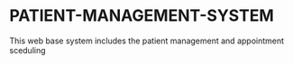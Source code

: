 # PATIENT-MANAGEMENT-SYSTEM
 This web base system includes the patient management and appointment sceduling
